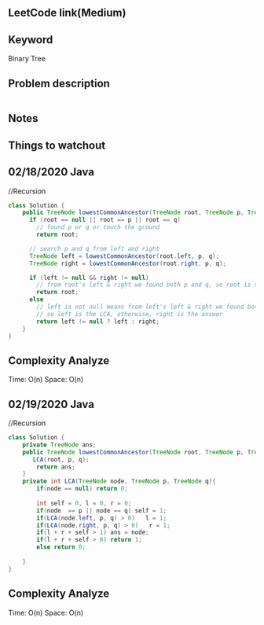 ## LeetCode link(Medium)


## Keyword
Binary Tree

## Problem description
```

```



## Notes


## Things to watchout

## 02/18/2020 Java
//Recursion
```java
class Solution {
    public TreeNode lowestCommonAncestor(TreeNode root, TreeNode p, TreeNode q) {
      if (root == null || root == p || root == q)
        // found p or q or touch the ground
        return root;

      // search p and q from left and right
      TreeNode left = lowestCommonAncestor(root.left, p, q);
      TreeNode right = lowestCommonAncestor(root.right, p, q);

      if (left != null && right != null)
        // from root's left & right we found both p and q, so root is the LCA
        return root;
      else
        // left is not null means from left's left & right we found both q and q
        // so left is the LCA, otherwise, right is the answer
        return left != null ? left : right;
    }
}

```
## Complexity Analyze
Time: O(n)
Space: O(n)

## 02/19/2020 Java
//Recursion
```java
class Solution {
    private TreeNode ans;
    public TreeNode lowestCommonAncestor(TreeNode root, TreeNode p, TreeNode q) {
       LCA(root, p, q);
        return ans;
    }
    private int LCA(TreeNode node, TreeNode p, TreeNode q){
        if(node == null) return 0;
            
        int self = 0, l = 0, r = 0;
        if(node  == p || node == q) self = 1;
        if(LCA(node.left, p, q) > 0)   l = 1;
        if(LCA(node.right, p, q) > 0)   r = 1;
        if(l + r + self > 1) ans = node;
        if(l + r + self > 0) return 1;
        else return 0;
        
    }
}
```
## Complexity Analyze
Time: O(n)
Space: O(n)